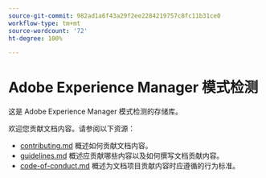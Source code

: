 ```yaml
---
source-git-commit: 982ad1a6f43a29f2ee2284219757c8fc11b31ce0
workflow-type: tm+mt
source-wordcount: '72'
ht-degree: 100%

---
```

# Adobe Experience Manager 模式检测

这是 Adobe Experience Manager 模式检测的存储库。

欢迎您贡献文档内容。请参阅以下资源：

* [contributing.md](contributing.md) 概述如何贡献文档内容。
* [guidelines.md](guidelines.md) 概述应贡献哪些内容以及如何撰写文档贡献内容。
* [code-of-conduct.md](code-of-conduct.md) 概述为文档项目贡献内容时应遵循的行为标准。
